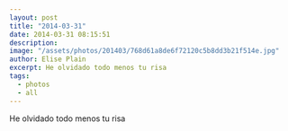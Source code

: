 ```yaml
---
layout: post
title: "2014-03-31"
date: 2014-03-31 08:15:51
description: 
image: "/assets/photos/201403/768d61a8de6f72120c5b8dd3b21f514e.jpg"
author: Elise Plain
excerpt: He olvidado todo menos tu risa
tags: 
  - photos
  - all
---
```


He olvidado todo menos tu risa
<p></p>

